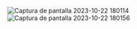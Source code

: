 ![Captura de pantalla 2023-10-22 180114](https://github.com/diegoivan1987/SimulacionPorComputadora-Diego-Becerra/assets/47061340/96d7d662-5078-45cf-9544-51719c8a761e)
![Captura de pantalla 2023-10-22 180156](https://github.com/diegoivan1987/SimulacionPorComputadora-Diego-Becerra/assets/47061340/c15f1bc5-1456-4b46-8d60-757b28a8762f)
